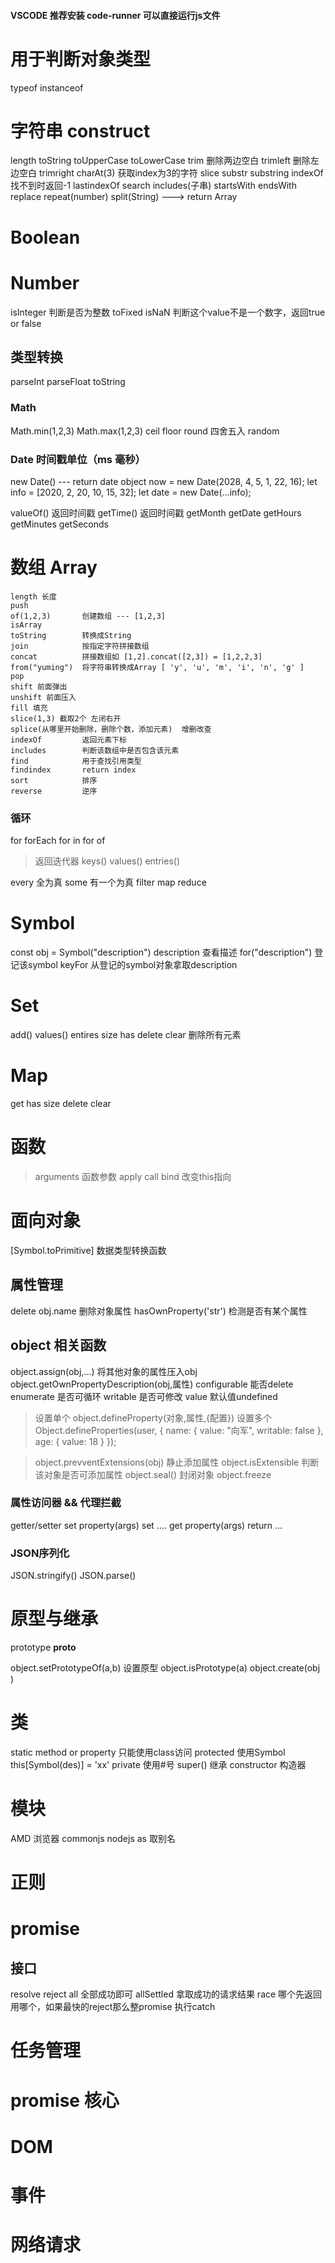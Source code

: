 #### VSCODE 推荐安装 code-runner 可以直接运行js文件

# 用于判断对象类型
typeof
instanceof

# 字符串 construct
length
toString
toUpperCase
toLowerCase
trim 删除两边空白
trimleft 删除左边空白
trimright 
charAt(3) 获取index为3的字符
slice
substr
substring
indexOf 找不到时返回-1
lastindexOf
search
includes(子串)
startsWith
endsWith
replace
repeat(number)
split(String) ---> return Array

# Boolean 

# Number
isInteger 判断是否为整数
toFixed
isNaN 判断这个value不是一个数字，返回true or false

## 类型转换
parseInt
parseFloat
toString

### Math
Math.min(1,2,3)
Math.max(1,2,3)
ceil
floor
round 四舍五入
random

### Date 时间戳单位（ms 毫秒）
new Date() --- return date object
now = new Date(2028, 4, 5, 1, 22, 16);
let info = [2020, 2, 20, 10, 15, 32];
let date = new Date(...info);

valueOf() 返回时间戳
getTime() 返回时间戳
getMonth
getDate
getHours
getMinutes
getSeconds

# 数组 Array
```
length 长度
push
of(1,2,3)       创建数组 --- [1,2,3]
isArray
toString        转换成String
join            按指定字符拼接数组
concat          拼接数组如 [1,2].concat([2,3]) = [1,2,2,3]
from("yuming")  将字符串转换成Array [ 'y', 'u', 'm', 'i', 'n', 'g' ]
pop
shift 前面弹出
unshift 前面压入
fill 填充
slice(1,3) 截取2个 左闭右开
splice(从哪里开始删除，删除个数，添加元素)  增删改查
indexOf         返回元素下标
includes        判断该数组中是否包含该元素
find            用于查找引用类型
findindex       return index
sort            排序
reverse         逆序
```

### 循环
for
forEach
for in 
for of
> 返回迭代器
keys()
values()
entries()

every       全为真
some        有一个为真
filter
map
reduce

# Symbol
const obj = Symbol("description")
description     查看描述
for("description")  登记该symbol
keyFor              从登记的symbol对象拿取description


# Set 
add()
values()
entires
size
has
delete
clear       删除所有元素

# Map
get
has
size
delete
clear

# 函数
>arguments 函数参数
> apply call bind 改变this指向

# 面向对象

[Symbol.toPrimitive]    数据类型转换函数
## 属性管理
delete obj.name         删除对象属性
hasOwnProperty('str')          检测是否有某个属性

## object 相关函数
object.assign(obj,...)  将其他对象的属性压入obj
object.getOwnPropertyDescription(obj,属性)
    configurable 能否delete
    enumerate   是否可循环
    writable    是否可修改
    value       默认值undefined
> 设置单个
object.defineProperty(对象,属性,{配置})
> 设置多个
Object.defineProperties(user, {
  name: { value: "向军", writable: false },
  age: { value: 18 }
});

> object.prevventExtensions(obj) 静止添加属性
> object.isExtensible       判断该对象是否可添加属性
> object.seal()             封闭对象
> object.freeze             
### 属性访问器 && 代理拦截
getter/setter
set property(args) set ....
get property(args) return ...

### JSON序列化
JSON.stringify()
JSON.parse()


# 原型与继承
prototype
__proto__

object.setPrototypeOf(a,b)      设置原型
object.isPrototype(a)
object.create(obj
)

# 类
static method or property       只能使用class访问
protected 使用Symbol this[Symbol(des)] = 'xx'
private 使用#号
super()     继承
constructor     构造器
# 模块
AMD         浏览器
commonjs    nodejs
as          取别名
# 正则

# promise
## 接口
resolve
reject
all           全部成功即可
allSettled    拿取成功的请求结果
race          哪个先返回用哪个，如果最快的reject那么整promise 执行catch
# 任务管理

# promise 核心

# DOM

# 事件

# 网络请求